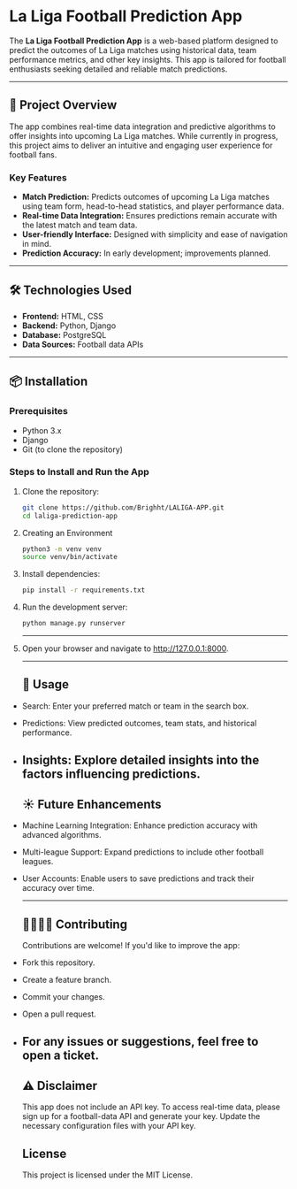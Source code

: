 # La Liga Football Prediction App

The **La Liga Football Prediction App** is a web-based platform designed to predict the outcomes of La Liga matches using historical data, team performance metrics, and other key insights. This app is tailored for football enthusiasts seeking detailed and reliable match predictions.

---

## 🚀 Project Overview

The app combines real-time data integration and predictive algorithms to offer insights into upcoming La Liga matches. While currently in progress, this project aims to deliver an intuitive and engaging user experience for football fans.

### Key Features

- **Match Prediction:** Predicts outcomes of upcoming La Liga matches using team form, head-to-head statistics, and player performance data.
- **Real-time Data Integration:** Ensures predictions remain accurate with the latest match and team data.
- **User-friendly Interface:** Designed with simplicity and ease of navigation in mind.
- **Prediction Accuracy:** In early development; improvements planned.

---

## 🛠️ Technologies Used

- **Frontend:** HTML, CSS
- **Backend:** Python, Django
- **Database:** PostgreSQL
- **Data Sources:** Football data APIs

---

## 📦 Installation

### Prerequisites
- Python 3.x
- Django
- Git (to clone the repository)

### Steps to Install and Run the App

1. Clone the repository:
   ```bash
   git clone https://github.com/Brighht/LALIGA-APP.git
   cd laliga-prediction-app
   ```
2. Creating an Environment
   ```bash
   python3 -m venv venv
   source venv/bin/activate
   ```
3. Install dependencies:
   ```bash
   pip install -r requirements.txt
   ```
4. Run the development server:
   ```bash
   python manage.py runserver
   ```
   ---
5. Open your browser and navigate to http://127.0.0.1:8000.

   ---
   ## 📝 Usage
- Search: Enter your preferred match or team in the search box.
- Predictions: View predicted outcomes, team stats, and historical performance.
- Insights: Explore detailed insights into the factors influencing predictions.
  ---
  ## ☀️ Future Enhancements
- Machine Learning Integration: Enhance prediction accuracy with advanced algorithms.
- Multi-league Support: Expand predictions to include other football leagues.
- User Accounts: Enable users to save predictions and track their accuracy over time.

  ---
  ## 🫱🏾‍🫲🏽 Contributing
  Contributions are welcome! If you'd like to improve the app:

- Fork this repository.
- Create a feature branch.
- Commit your changes.
- Open a pull request.
- For any issues or suggestions, feel free to open a ticket.
  ---
  ## ⚠️ Disclaimer
  This app does not include an API key. To access real-time data, please sign up for a football-data API and generate your key. Update the necessary configuration files with   your API key.

  ## License
  This project is licensed under the MIT License.

